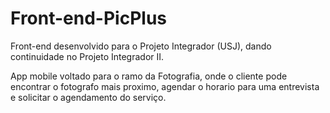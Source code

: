 # Front-end-PicPlus

Front-end desenvolvido para o Projeto Integrador (USJ), dando continuidade no Projeto Integrador II.

App mobile voltado para o ramo da Fotografia, onde o cliente pode encontrar o fotografo mais proximo, agendar o horario para uma entrevista e solicitar o agendamento do serviço.
